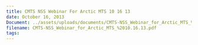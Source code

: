 ```yaml
---
title: CMTS NSS Webinar For Arctic MTS 10 16 13
date: October 16, 2013
Document: ../assets/uploads/documents/CMTS-NSS_Webinar_for_Arctic_MTS_%2010.16.13.pdf
filename: CMTS-NSS_Webinar_for_Arctic_MTS_%2010.16.13.pdf
tags:
---
```

